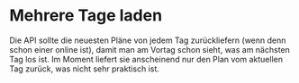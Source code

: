 # Mehrere Tage laden
Die API sollte die neuesten Pläne von jedem Tag zurückliefern (wenn denn schon einer online ist), damit man am Vortag schon sieht, was am nächsten Tag los ist.
Im Moment liefert sie anscheinend nur den Plan vom aktuellen Tag zurück, was nicht sehr praktisch ist.
